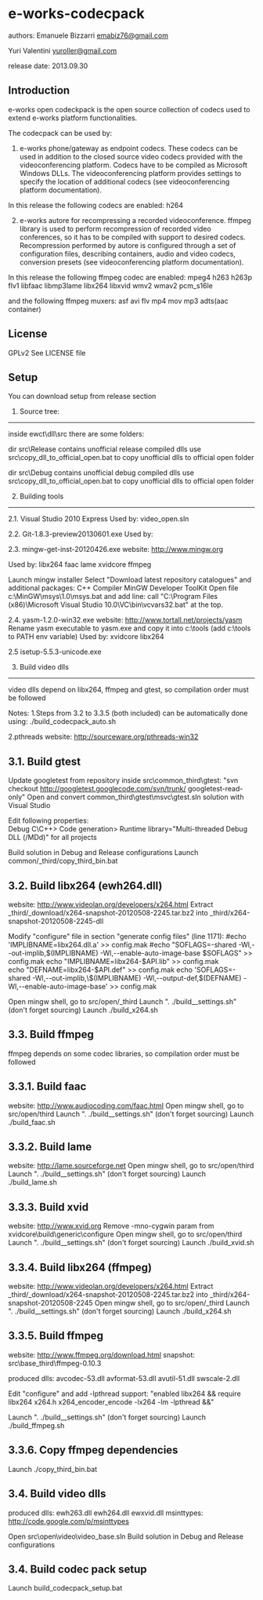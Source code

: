 e-works-codecpack
=================

authors:
Emanuele Bizzarri <emabiz76@gmail.com>

Yuri Valentini <yuroller@gmail.com>

release date: 2013.09.30


Introduction
------------
e-works open codeckpack is the open source collection of codecs used to extend e-works platform functionalities.

The codecpack can be used by:
1. e-works phone/gateway as endpoint codecs. These codecs can be used in addition to the closed source video codecs provided with the videoconferencing platform.
Codecs have to be compiled as Microsoft Windows DLLs. The videoconferencing platform provides settings to specify the location of additional codecs (see videoconferencing platform documentation).

In this release the following codecs are enabled:
h264

2. e-works autore for recompressing a recorded videoconference.
ffmpeg library is used to perform recompression of recorded video conferences, so it has to be compiled with support to desired codecs.
Recompression performed by autore is configured through a set of configuration files, describing containers, audio and video codecs, conversion presets (see videoconferencing platform documentation).

In this release the following ffmpeg codec are enabled:
mpeg4
h263
h263p
flv1
libfaac
libmp3lame
libx264
libxvid
wmv2
wmav2
pcm_s16le

and the following ffmpeg muxers:
asf
avi
flv
mp4
mov
mp3
adts(aac container)


License
--------------------------
GPLv2
See LICENSE file

Setup
--------------------------
You can download setup from release section


1. Source tree:
--------------------------
inside ewct\dll\src there are some folders:

dir src\Release contains unofficial release compiled dlls
use src\copy_dll_to_official_open.bat to copy unofficial dlls to official open folder

dir src\Debug contains unofficial debug compiled dlls
use src\copy_dll_to_official_open.bat to copy unofficial dlls to official open folder



2. Building tools
--------------------------
2.1. Visual Studio 2010 Express
Used by:
video_open.sln


2.2. Git-1.8.3-preview20130601.exe
Used by:


2.3. mingw-get-inst-20120426.exe
website: http://www.mingw.org

Used by:
libx264
faac
lame
xvidcore
ffmpeg

Launch mingw installer
Select "Download latest repository catalogues" and additional packages:
    C++ Compiler
    MinGW Developer ToolKit
Open file c:\MinGW\msys\1.0\msys.bat and add line:
    call "C:\Program Files (x86)\Microsoft Visual Studio 10.0\VC\bin\vcvars32.bat"
at the top.


2.4. yasm-1.2.0-win32.exe
website: http://www.tortall.net/projects/yasm
Rename yasm executable to yasm.exe and copy it into c:\tools (add c:\tools to PATH env variable)
Used by:
xvidcore
libx264


2.5 isetup-5.5.3-unicode.exe


3. Build video dlls
--------------------------
video dlls depend on libx264, ffmpeg and gtest, so compilation order must be followed

Notes:
1.Steps from 3.2 to 3.3.5 (both included) can be automatically done using:
./build_codecpack_auto.sh

2.pthreads website: http://sourceware.org/pthreads-win32


3.1. Build gtest
--------------------------
Update googletest from repository inside src\common\_third\gtest:
    "svn checkout http://googletest.googlecode.com/svn/trunk/ googletest-read-only"
Open and convert common\_third\gtest\msvc\gtest.sln solution with Visual Studio

Edit following properties:   
   Debug
     C\C++> Code generation> Runtime library="Multi-threaded Debug DLL (/MDd)" for all projects        
   
Build solution in Debug and Release configurations
Launch common/_third/copy_third_bin.bat


3.2. Build libx264 (ewh264.dll)
--------------------------
website: http://www.videolan.org/developers/x264.html
Extract _third/_download/x264-snapshot-20120508-2245.tar.bz2 into _third/x264-snapshot-20120508-2245-dll

Modify "configure" file in section "generate config files" (line 1171):
            #echo 'IMPLIBNAME=libx264.dll.a' >> config.mak
            #echo "SOFLAGS=-shared -Wl,--out-implib,\$(IMPLIBNAME) -Wl,--enable-auto-image-base $SOFLAGS" >> config.mak
            echo "IMPLIBNAME=libx264-$API.lib" >> config.mak            
            echo "DEFNAME=libx264-$API.def" >> config.mak
            echo 'SOFLAGS=-shared -Wl,--out-implib,\$(IMPLIBNAME) -Wl,--output-def,$(DEFNAME) -Wl,--enable-auto-image-base' >> config.mak


Open mingw shell, go to src/open/_third
Launch ". ./build__settings.sh" (don't forget sourcing)
Launch ./build_x264.sh


3.3. Build ffmpeg
--------------------------
ffmpeg depends on some codec libraries, so compilation order must be followed


3.3.1. Build faac
--------------------------
website: http://www.audiocoding.com/faac.html
Open mingw shell, go to src/open/third
Launch ". ./build__settings.sh" (don't forget sourcing)
Launch ./build_faac.sh


3.3.2. Build lame
--------------------------
website: http://lame.sourceforge.net
Open mingw shell, go to src/open/third
Launch ". ./build__settings.sh" (don't forget sourcing)
Launch ./build_lame.sh


3.3.3. Build xvid
--------------------------
website: http://www.xvid.org
Remove -mno-cygwin param from xvidcore\build\generic\configure
Open mingw shell, go to src/open/third
Launch ". ./build__settings.sh" (don't forget sourcing)
Launch ./build_xvid.sh


3.3.4. Build libx264 (ffmpeg)
--------------------------
website: http://www.videolan.org/developers/x264.html
Extract _third/_download/x264-snapshot-20120508-2245.tar.bz2 into _third/x264-snapshot-20120508-2245
Open mingw shell, go to src/open/_third
Launch ". ./build__settings.sh" (don't forget sourcing)
Launch ./build_x264.sh


3.3.5. Build ffmpeg
--------------------------
website: http://www.ffmpeg.org/download.html
snapshot: src\base\_third\ffmpeg-0.10.3

produced dlls:
avcodec-53.dll
avformat-53.dll
avutil-51.dll
swscale-2.dll


Edit "configure" and add -lpthread support:
  "enabled libx264    && require  libx264 x264.h x264_encoder_encode -lx264 -lm -lpthread &&"

Launch ". ./build__settings.sh" (don't forget sourcing)
Launch ./build_ffmpeg.sh


3.3.6. Copy ffmpeg dependencies
--------------------------
Launch ./copy_third_bin.bat


3.4. Build video dlls
--------------------------
produced dlls:
ewh263.dll
ewh264.dll
ewxvid.dll
msinttypes: http://code.google.com/p/msinttypes

Open src\open\video\video_base.sln
Build solution in Debug and Release configurations

3.4. Build codec pack setup
--------------------------
Launch build_codecpack_setup.bat


